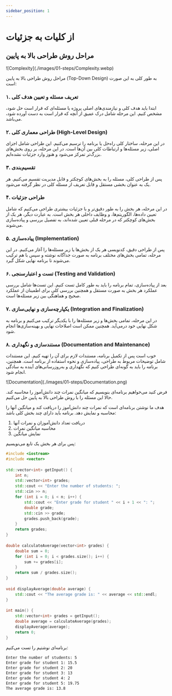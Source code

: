 ```yaml
---
sidebar_position: 1
---
```


# از کلیات به جزئیات

## مراحل روش طراحی بالا به پایین

<div style={{ display: 'flex', justifyContent: 'center' }}>
  ![Complexity](./images/01-steps/Complexity.webp)
</div>

مراحل روش طراحی بالا به پایین (Top-Down Design) به طور کلی به این صورت است:

### ۱. تعریف مسئله و تعیین هدف کلی

ابتدا باید هدف کلی و نیازمندی‌های اصلی پروژه یا مسئله‌ای که قرار است حل شود، مشخص کنیم. این مرحله شامل درک عمیق از آنچه که قرار است به دست آورده شود، می‌باشد.

### ۲. طراحی معماری کلی (High-Level Design)

در این مرحله، ساختار کلی راه‌حل یا برنامه را ترسیم می‌کنیم. این طراحی شامل اجزای اصلی، زیر مسئله‌ها و ارتباطات کلی بین آن‌ها است. در این مرحله، بر روی بخش‌های بزرگ‌تر تمرکز می‌شود و هنوز وارد جزئیات نشده‌ایم.

### ۳. تقسیم‌بندی

پس از طراحی کلی، مسئله را به بخش‌های کوچکتر و قابل مدیریت تقسیم می‌کنیم. هر یک به عنوان بخشی مستقل و قابل تعریف از مسئله کلی در نظر گرفته می‌شود.

### ۴. طراحی جزئیات

در این مرحله، هر بخش  را به طور دقیق‌تر و با جزئیات بیشتری طراحی می‌کنیم که شامل تعیین داده‌ها، الگوریتم‌ها، و وظایف داخلی هر بخش است. به عبارت دیگر، هر یک از بخش‌های کوچکتر که در مرحله قبلی تعیین شده‌اند، به تفصیل بررسی و پیاده‌سازی می‌شوند.

### ۵. پیاده‌سازی (Implementation)

پس از طراحی دقیق، کدنویسی هر یک از بخش‌ها یا زیر مسئله‌ها را آغاز می‌کنیم. در این مرحله، تمامی بخش‌های مختلف برنامه به صورت جداگانه نوشته و سپس با هم ترکیب می‌شوند تا برنامه نهایی شکل گیرد.

### ۶. تست و اعتبارسنجی (Testing and Validation)

بعد از پیاده‌سازی، تمام برنامه را باید به طور کامل تست کنیم. این تست‌ها شامل بررسی عملکرد هر بخش به صورت مستقل و همچنین بررسی کلی برای اطمینان از عملکرد صحیح و هماهنگی بین زیر مسئله‌ها است.

### ۷. یکپارچه‌سازی و نهایی‌سازی (Integration and Finalization)

در این مرحله، تمامی بخش‌ها و زیر مسئله‌ها را با یکدیگر ترکیب می‌کنیم و برنامه به شکل نهایی خود درمی‌آید. همچنین ممکن است اصلاحات نهایی و بهینه‌سازی‌ها انجام شود.

### ۸. مستندسازی و نگهداری (Documentation and Maintenance)

خوب است پس از تکمیل برنامه، مستندات لازم برای آن را تهیه کنیم. این مستندات شامل توضیحات مربوط به طراحی، پیاده‌سازی و نحوه استفاده از برنامه است. همچنین، برنامه را باید به گونه‌ای طراحی کنیم که نگهداری و به‌روزرسانی‌های آینده به سادگی انجام شود.

<div style={{ display: 'flex', justifyContent: 'center' }}>
  <div style={{ width: '400px' }}>
    ![Documentation](./images/01-steps/Documentation.png)
  </div>
</div>

فرض کنید می‌خواهیم برنامه‌ای بنویسیم که میانگین نمرات چند دانش‌آموز را محاسبه کند. حالا این مسئله را با روش طراحی بالا به پایین حل می‌کنیم.

هدف ما نوشتن برنامه‌ای است که نمرات چند دانش‌آموز را دریافت کند و میانگین آنها را محاسبه و نمایش دهد.
برنامه باید دارای چند بخش کلی باشد:

1. دریافت تعداد دانش‌آموزان و نمرات آنها
1. محاسبه میانگین نمرات
1. نمایش میانگین

پس برای هر بخش یک تابع می‌نویسیم:

```cpp
#include <iostream>
#include <vector>

std::vector<int> getInput() {
    int n;
    std::vector<int> grades;
    std::cout << "Enter the number of students: ";
    std::cin >> n;
    for (int i = 0; i < n; i++) {
        std::cout << "Enter grade for student " << i + 1 << ": ";
        double grade;
        std::cin >> grade;
        grades.push_back(grade);
    }
    return grades;
}

double calculateAverage(vector<int> grades) {
    double sum = 0;
    for (int i = 0; i < grades.size(); i++) {
        sum += grades[i];
    }
    return sum / grades.size();
}

void displayAverage(double average) {
    std::cout << "The average grade is: " << average << std::endl;
}

int main() {
    std::vector<int> grades = getInput();
    double average = calculateAverage(grades);
    displayAverage(average);
    return 0;
}
```

برنامه‌ای نوشتیم را تست می‌کنیم:

```text
Enter the number of students: 5
Enter grade for student 1: 15.5
Enter grade for student 2: 20
Enter grade for student 3: 13
Enter grade for student 4: 2
Enter grade for student 5: 19.75
The average grade is: 13.8
```
